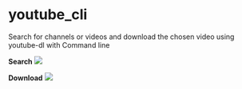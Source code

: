 # youtube_cli

Search for channels or videos and download the chosen video using youtube-dl with Command line

**Search**
![](https://i.ibb.co/ssKvJQM/youtube.png)

**Download**
![](https://i.ibb.co/3p5mDr6/prog2.png)
